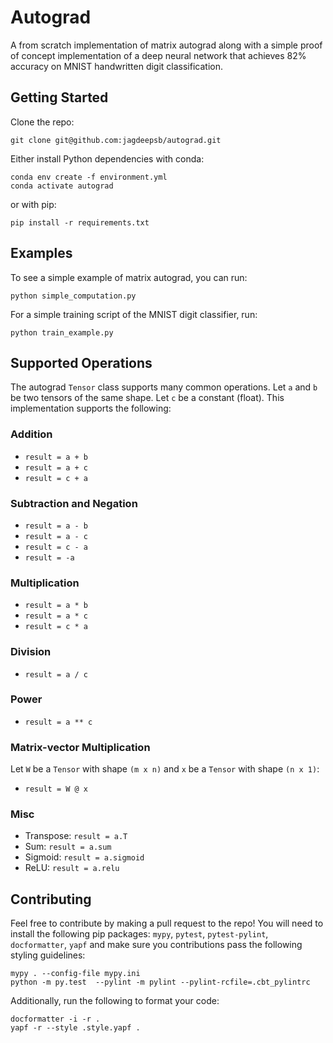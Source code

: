 # Autograd
A from scratch implementation of matrix autograd along with a simple proof of concept implementation of a deep neural network that achieves 82% accuracy on MNIST handwritten digit classification.

## Getting Started

Clone the repo:

```shell
git clone git@github.com:jagdeepsb/autograd.git
```

Either install Python dependencies with conda:

```shell
conda env create -f environment.yml
conda activate autograd
```

or with pip:

```shell
pip install -r requirements.txt
```

## Examples

To see a simple example of matrix autograd, you can run:

```shell
python simple_computation.py
```

For a simple training script of the MNIST digit classifier, run:

```shell
python train_example.py
```

## Supported Operations

The autograd `Tensor` class supports many common operations. Let `a` and `b` be two tensors of the same shape. Let `c` be a constant (float). This implementation supports the following:

### Addition
- `result = a + b`
- `result = a + c`
- `result = c + a`
  
### Subtraction and Negation
- `result = a - b`
- `result = a - c`
- `result = c - a`
- `result = -a`
  
### Multiplication
- `result = a * b`
- `result = a * c`
- `result = c * a`  
  
### Division
- `result = a / c`
  
### Power
- `result = a ** c`
  
### Matrix-vector Multiplication
Let `W` be a `Tensor` with shape `(m x n)` and `x` be a `Tensor` with shape `(n x 1)`:
- `result = W @ x`
  
### Misc
- Transpose: `result = a.T`
- Sum: `result = a.sum`
- Sigmoid: `result = a.sigmoid`
- ReLU: `result = a.relu`

## Contributing

Feel free to contribute by making a pull request to the repo! You will need to install the following pip packages: `mypy`, `pytest`, `pytest-pylint`, `docformatter`, `yapf` and make sure you contributions pass the following styling guidelines:

```shell
mypy . --config-file mypy.ini
python -m py.test  --pylint -m pylint --pylint-rcfile=.cbt_pylintrc
```

Additionally, run the following to format your code:

```shell
docformatter -i -r .
yapf -r --style .style.yapf .
```
